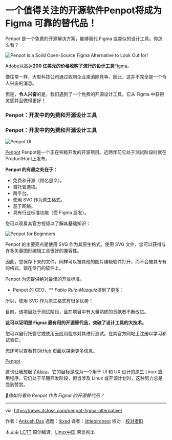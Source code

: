 [#]: subject: "Penpot is a Solid Open-Source Figma Alternative to Look Out for!"
[#]: via: "https://news.itsfoss.com/penpot-figma-alternative/"
[#]: author: "Ankush Das https://news.itsfoss.com/author/ankush/"
[#]: collector: "lkxed"
[#]: translator: "littlebirdnest"
[#]: reviewer: " "
[#]: publisher: " "
[#]: url: " "

一个值得关注的开源软件Penpot将成为Figma 可靠的替代品！
======
Penpot 是一个免费的开源解决方案，能够替代 Figma 或类似的设计工具。你怎么看？

![Penpot is a Solid Open-Source Figma Alternative to Look Out for!][1]

Adobe以高达**200 亿美元的价格收购了流行的设计工具**[Figma](https://www.figma.com/)。

像往常一样，大型科技公司通过收购企业来消除竞争。因此，这并不完全是一个令人兴奋的消息。

但是，**令人兴奋**的是，我们遇到了一个免费的开源设计工具，它从 Figma 中获得灵感并且做得更好！

### **Penpot：开发中的免费和开源设计工具**

### Penpot：开发中的免费和开源设计工具

![Penpot UI][3]

[Penpot][4] Penpot是一个正在积极开发的开源项目。近两年前它处于测试阶段时就在ProductHunt上发布。

**Penpot 的有趣之处在于：**

- 免费和开源（顾名思义）。
- 自托管选项。
- 跨平台。
- 使用 SVG 作为原生格式。
- 基于网络。
- 具有行业标准功能（受 Figma 启发）。

您可以观看其官方视频以了解其基础知识：

![Penpot for Beginners][6]

Penpot 的主要亮点是使用 SVG 作为其原生格式。使用 SVG 文件，您可以获得与许多矢量图形编辑工具很好的兼容性。

因此，您保存下来的文件，同样可以被其他的图片编辑软件打开，而不会被其专有的格式，锁在专门的软件上。

Penpot 为您提供绝对最佳的开放标准。

* Penpot 的 CEO，** *Pablo Ruiz-Múzquiz*提到了更多：

所以，使用 SVG 作为原生格式有很多优势！

目前，该项目处于测试阶段，且在项目中有大量熟练的贡献者不断改进。

**这可以证明是 Figma 最有用的开源替代品，突破了设计工具的大技术。**

您可以自行托管它或使用云应用程序对其进行测试。在其官方网站上注册以学习和试验它。

您还可以查看其[GitHub 页面](https://github.com/penpot/penpot)以探索更多信息。

[Penpot](https://penpot.app/)

这也让我想起了[Akira](https://github.com/akiraux/Akira)，它的目标是成为一个用于 UI 和 UX 设计的原生 Linux 应用程序。它仍处于早期开发阶段，但当涉及 Linux 或开源计划时，这种努力总是受到赞赏。

*💬你如何看待 Penpot 作为 Figma 的开源替代品？*

--------------------------------------------------------------------------------

via: https://news.itsfoss.com/penpot-figma-alternative/

作者：[Ankush Das][a]
选题：[lkxed][b]
译者：[littlebirdnest](https://github.com/译者ID)
校对：[校对者ID](https://github.com/校对者ID)

本文由 [LCTT](https://github.com/LCTT/TranslateProject) 原创编译，[Linux中国](https://linux.cn/) 荣誉推出

[a]: https://news.itsfoss.com/author/ankush/
[b]: https://github.com/lkxed
[1]: https://news.itsfoss.com/content/images/size/w1200/2022/09/penpot-opensource-figma-ft.jpg
[2]: https://www.figma.com/
[3]: https://news.itsfoss.com/content/images/2022/09/penpot-screenshot.jpg
[4]: https://penpot.app/
[5]: https://www.producthunt.com/products/penpot?utm_source=badge-featured&utm_medium=badge#penpot
[6]: https://youtu.be/JozESuPcVpg
[7]: https://github.com/penpot/penpot
[8]: https://penpot.app/
[9]: https://github.com/akiraux/Akira
